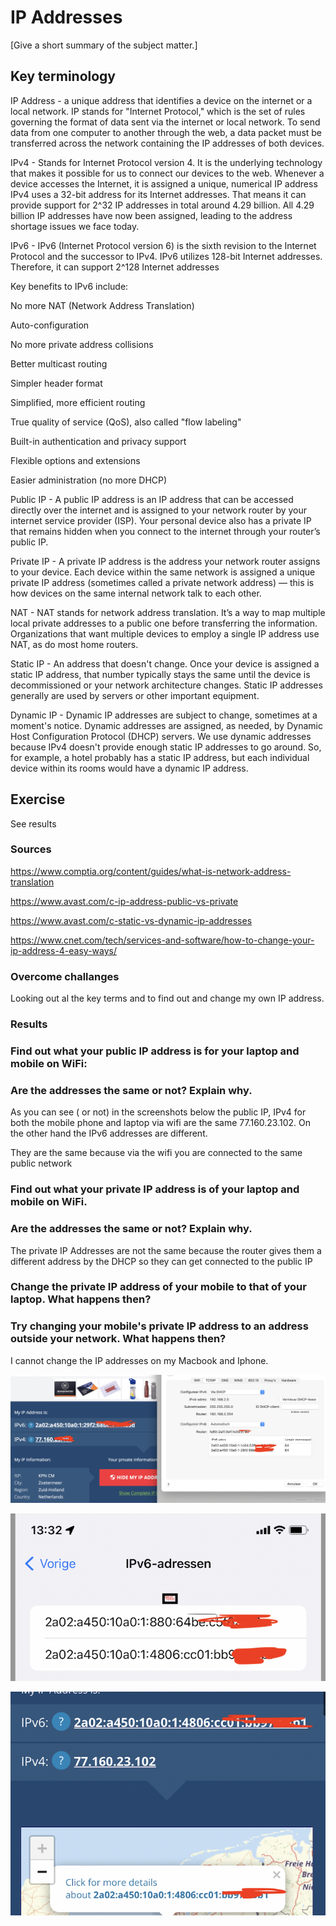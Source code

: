 # IP Addresses
[Give a short summary of the subject matter.]

## Key terminology

IP Address - a unique address that identifies a device on the internet or a local network. IP stands for "Internet Protocol," which is the set of rules governing the format of data sent via the internet or local network. To send data from one computer to another through the web, a data packet must be transferred across the network containing the IP addresses of both devices.



IPv4 - Stands for Internet Protocol version 4. It is the underlying technology that makes it possible for us to connect our devices to the web. Whenever a device accesses the Internet, it is assigned a unique, numerical IP address
IPv4 uses a 32-bit address for its Internet addresses. That means it can provide support for 2^32 IP addresses in total around 4.29 billion. All 4.29 billion IP addresses have now been assigned, leading to the address shortage issues we face today.

IPv6 - IPv6 (Internet Protocol version 6) is the sixth revision to the Internet Protocol and the successor to IPv4. 
IPv6 utilizes 128-bit Internet addresses. Therefore, it can support 2^128 Internet addresses

Key benefits to IPv6 include:


No more NAT (Network Address Translation)

Auto-configuration

No more private address collisions

Better multicast routing

Simpler header format

Simplified, more efficient routing

True quality of service (QoS), also called "flow labeling"

Built-in authentication and privacy support

Flexible options and extensions

Easier administration (no more DHCP)

Public IP - A public IP address is an IP address that can be accessed directly over the internet and is assigned to your network router by your internet service provider (ISP). Your personal device also has a private IP that remains hidden when you connect to the internet through your router’s public IP.

Private IP - A private IP address is the address your network router assigns to your device. Each device within the same network is assigned a unique private IP address (sometimes called a private network address) — this is how devices on the same internal network talk to each other.

NAT - NAT stands for network address translation. It’s a way to map multiple local private addresses to a public one before transferring the information. Organizations that want multiple devices to employ a single IP address use NAT, as do most home routers.

Static IP - An address that doesn't change. Once your device is assigned a static IP address, that number typically stays the same until the device is decommissioned or your network architecture changes. Static IP addresses generally are used by servers or other important equipment.

Dynamic IP - Dynamic IP addresses are subject to change, sometimes at a moment's notice. Dynamic addresses are assigned, as needed, by Dynamic Host Configuration Protocol (DHCP) servers.
We use dynamic addresses because IPv4 doesn't provide enough static IP addresses to go around. So, for example, a hotel probably has a static IP address, but each individual device within its rooms would have a dynamic IP address.


## Exercise

See results

### Sources

https://www.comptia.org/content/guides/what-is-network-address-translation

https://www.avast.com/c-ip-address-public-vs-private

https://www.avast.com/c-static-vs-dynamic-ip-addresses

https://www.cnet.com/tech/services-and-software/how-to-change-your-ip-address-4-easy-ways/


### Overcome challanges

Looking out al the key terms and to find out and change my own IP address.

### Results

### Find out what your public IP address is for your laptop and mobile on WiFi:

### Are the addresses the same or not? Explain why.

As you can see ( or not) in the screenshots below the public IP, IPv4 for both the mobile phone and laptop via wifi are the same 77.160.23.102. On the other hand the IPv6 addresses are different.
 
They are the same because via the wifi you are connected to the same public network



### Find out what your private IP address is of your laptop and mobile on WiFi.

### Are the addresses the same or not? Explain why.

The private IP Addresses are not the same because the router gives them a different address by the DHCP so they can get connected to the public IP



### Change the private IP address of your mobile to that of your laptop. What happens then?


### Try changing your mobile's private IP address to an address outside your network. What happens then?


I cannot change the IP addresses on my Macbook and Iphone.


![screenshot](../00_includes/ntw/ip1.png)

![screenshot](../00_includes/ntw/ip2.png)

![screenshot](../00_includes/ntw/ip3.png)

